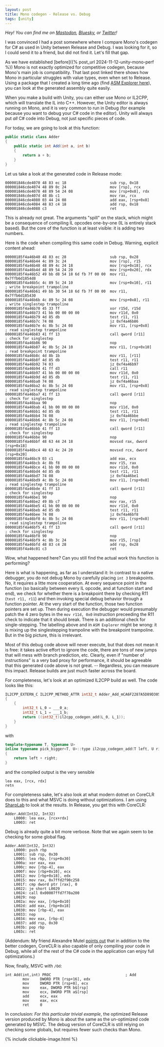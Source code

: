 ```yaml
---
layout: post
title: Mono codegen - Release vs. Debug 
tags: [unity]
---
```


_Hey! You can find me on [Mastodon](https://mastodon.gamedev.place/@sschoener), [Bluesky](https://bsky.app/profile/sschoener.bsky.social), or [Twitter](https://twitter.com/s4schoener)!_

I was convinced I had a post somewhere where I compare Mono's codegen for C# as used in Unity between Release and Debug. I was looking for it, so I could send it to a friend, but did not find it. Let's fill that gap.

As we have established [before]({% post_url 2024-11-12-unity-mono-perf %}) Mono is not exactly optimized for competitive codegen, because Mono's main job is compatibility. That last post linked there shows how Mono in particular struggles with value types, even when set to Release. Using a package that I created a long time ago (find [ASM Explorer here](https://github.com/sschoener/unity-asm-explorer-package)), you can look at the generated assembly quite easily.

When you make a build with Unity, you can either use Mono or IL2CPP, which will translate the IL into C++. However, the Unity editor is always running on Mono, and it is very common to run in Debug (for example because you want to debug your C# code in the editor). Unity will always put _all_ C# code into Debug, not just specific pieces of code.

For today, we are going to look at this function:

```csharp
public static class Adder
{
    public static int Add(int a, int b)
    {
        return a + b;
    }
}
```

Let us take a look at the generated code in Release mode:

```
000001846cde4070 48 83 ec 18                    sub rsp, 0x18
000001846cde4074 48 89 0c 24                    mov [rsp], rcx
000001846cde4078 48 89 54 24 08                 mov [rsp+0x8], rdx
000001846cde407d 48 8b c1                       mov rax, rcx
000001846cde4080 03 44 24 08                    add eax, [rsp+0x8]
000001846cde4084 48 83 c4 18                    add rsp, 0x18
000001846cde4088 c3                             ret
```

This is already not great. The arguments "spill" on the stack, which might be a consequence of compiling IL opcodes one-by-one (IL is entirely stack based). But the core of the function is at least visible: it is adding two numbers.

Here is the code when compiling this same code in Debug. Warning, explicit content ahead:
```
00000185f4a46b40 48 83 ec 28                    sub rsp, 0x28
00000185f4a46b44 4c 89 3c 24                    mov [rsp], r15
00000185f4a46b48 48 89 4c 24 18                 mov [rsp+0x18], rcx
00000185f4a46b4d 48 89 54 24 20                 mov [rsp+0x20], rdx
00000185f4a46b52 49 bb d8 54 18 6d fb 7f 00 00  mov r11, 0x7ffb6d1854d8
00000185f4a46b5c 4c 89 5c 24 10                 mov [rsp+0x10], r11          ; write breakpoint trampoline
00000185f4a46b61 49 bb 30 54 18 6d fb 7f 00 00  mov r11, 0x7ffb6d185430
00000185f4a46b6b 4c 89 5c 24 08                 mov [rsp+0x8], r11           ; write singlestep trampoline
00000185f4a46b70 45 33 ff                       xor r15d, r15d
00000185f4a46b73 41 bb 00 00 00 00              mov r11d, 0x0
00000185f4a46b79 4d 85 db                       test r11, r11
00000185f4a46b7c 74 08                          jz 0xf4a46b86                
00000185f4a46b7e 4c 8b 5c 24 08                 mov r11, [rsp+0x8]           ; read singlestep trampoline
00000185f4a46b83 41 ff 13                       call qword [r11]             ; check for singlestep
00000185f4a46b86 90                             nop
00000185f4a46b87 4c 8b 5c 24 10                 mov r11, [rsp+0x10]          ; read breakpoint trampoline
00000185f4a46b8c 4d 8b 1b                       mov r11, [r11]
00000185f4a46b8f 4d 85 db                       test r11, r11
00000185f4a46b92 74 03                          jz 0xf4a46b97                
00000185f4a46b94 41 ff d3                       call r11                     
00000185f4a46b97 41 bb 00 00 00 00              mov r11d, 0x0
00000185f4a46b9d 4d 85 db                       test r11, r11
00000185f4a46ba0 74 08                          jz 0xf4a46baa                
00000185f4a46ba2 4c 8b 5c 24 08                 mov r11, [rsp+0x8]           ; read singlestep trampoline
00000185f4a46ba7 41 ff 13                       call qword [r11]             ; check for singlestep
00000185f4a46baa 90                             nop
00000185f4a46bab 41 bb 00 00 00 00              mov r11d, 0x0
00000185f4a46bb1 4d 85 db                       test r11, r11
00000185f4a46bb4 74 08                          jz 0xf4a46bbe                
00000185f4a46bb6 4c 8b 5c 24 08                 mov r11, [rsp+0x8]           ; read singlestep trampoline
00000185f4a46bbb 41 ff 13                       call qword [r11]             ; check for singlestep
00000185f4a46bbe 90                             nop
00000185f4a46bbf 48 63 44 24 18                 movsxd rax, dword [rsp+0x18]
00000185f4a46bc4 48 63 4c 24 20                 movsxd rcx, dword [rsp+0x20]
00000185f4a46bc9 03 c1                          add eax, ecx
00000185f4a46bcb 4c 8b f8                       mov r15, rax
00000185f4a46bce 41 bb 00 00 00 00              mov r11d, 0x0
00000185f4a46bd4 4d 85 db                       test r11, r11
00000185f4a46bd7 74 08                          jz 0xf4a46be1                
00000185f4a46bd9 4c 8b 5c 24 08                 mov r11, [rsp+0x8]           ; read singlestep trampoline
00000185f4a46bde 41 ff 13                       call qword [r11]             ; check for singlestep
00000185f4a46be1 90                             nop
00000185f4a46be2 49 8b c7                       mov rax, r15
00000185f4a46be5 41 bb 00 00 00 00              mov r11d, 0x0
00000185f4a46beb 4d 85 db                       test r11, r11
00000185f4a46bee 74 08                          jz 0xf4a46bf8                
00000185f4a46bf0 4c 8b 5c 24 08                 mov r11, [rsp+0x8]           ; read singlestep trampoline
00000185f4a46bf5 41 ff 13                       call qword [r11]             ; check for singlestep
00000185f4a46bf8 90                             nop
00000185f4a46bf9 4c 8b 3c 24                    mov r15, [rsp]
00000185f4a46bfd 48 83 c4 28                    add rsp, 0x28
00000185f4a46c01 c3                             ret
```

Wow, what happened here? Can you still find the actual work this function is performing?

Here is what is happening, as far as I understand it: In contrast to a native debugger, you do not debug Mono by carefully placing `int 3` breakpoints. No, it requires a litte more cooperation. At every sequence point in the function (so basically between every IL opcode, and at function start and end), we check for whether there is a breakpoint there by checking R11 (`test r11, r11`) and then invoking special debug behavior through a function pointer. At the very start of the function, those two function pointers are set up. Then during execution the debugger would presumably patch the 4 zero bytes in the `mov r11d, 0x0` instruction preceeding the R11 check to indicate that it should break. There is an additional check for single-stepping. The labelling above and in `ASM Explorer` might be wrong: it is mixing up the singlestepping trampoline with the breakpoint trampoline. But in the big picture, this is irrelevant.

Most of this debug code above will never execute, but that does not mean it is free: it takes active effort to ignore the code, there are tons of new jumps that will mess with branch prediction, etc. Clearly, even if "number of instructions" is a very bad proxy for performance, it should be agreeable that this generated code above is not great. -- Regardless, you can measure this impact. Release builds are just much faster across the board.

For completeness, let's look at an optimized IL2CPP build as well. The code looks like this:

```cpp
IL2CPP_EXTERN_C IL2CPP_METHOD_ATTR int32_t Adder_Add_mCA6F2287A5D89D3050A3932750CB8CC867E0A172 (int32_t ___0_a, int32_t ___1_b, const RuntimeMethod* method) 
{
	{
		int32_t L_0 = ___0_a;
		int32_t L_1 = ___1_b;
		return ((int32_t)il2cpp_codegen_add(L_0, L_1));
	}
}
```

with
```cpp
template<typename T, typename U>
inline typename pick_bigger<T, U>::type il2cpp_codegen_add(T left, U right)
{
    return left + right;
}
```

and the compiled output is the very sensible
```
lea eax, [rcx, rdx]
retn
```

For completeness sake, let's also look at what modern dotnet on CoreCLR does to this and what MSVC is doing without optimizations. I am using [SharpLab](https://sharplab.io) to look at the results. In Release, you get this with CoreCLR:

```
Adder.Add(Int32, Int32)
    L0000: lea eax, [rcx+rdx]
    L0003: ret
```

Debug is already quite a bit more verbose. Note that we again seem to be checking for some global flag.
```
Adder.Add(Int32, Int32)
    L0000: push rbp
    L0001: sub rsp, 0x30
    L0005: lea rbp, [rsp+0x30]
    L000a: xor eax, eax
    L000c: mov [rbp-4], eax
    L000f: mov [rbp+0x10], ecx
    L0012: mov [rbp+0x18], edx
    L0015: mov rax, 0x7ffd2f90c258
    L001f: cmp dword ptr [rax], 0
    L0022: je short L0029
    L0024: call 0x00007ffd7f70a200
    L0029: nop
    L002a: mov eax, [rbp+0x10]
    L002d: add eax, [rbp+0x18]
    L0030: mov [rbp-4], eax
    L0033: nop
    L0034: mov eax, [rbp-4]
    L0037: add rsp, 0x30
    L003b: pop rbp
    L003c: ret
```

(Addendum: My friend Alexandre Mutel [points out](https://mastodon.social/@xoofx/113800539551817044) that in addition to the better codegen, CoreCLR is also capable of only compiling _your_ code in Debug, while all of the rest of the C# code in the application can enjoy full optimizations.)

Now, finally, MSVC with `/Od`:

```
int Add(int,int) PROC                                  ; Add
        mov     DWORD PTR [rsp+16], edx
        mov     DWORD PTR [rsp+8], ecx
        mov     eax, DWORD PTR b$[rsp]
        mov     ecx, DWORD PTR a$[rsp]
        add     ecx, eax
        mov     eax, ecx
        ret     0
```

In conclusion: *For this particular trivial example*, the optimized Release version produced by Mono is about the same as the un-optimized code generated by MSVC. The debug version of CoreCLR is still relying on checking some globals, but requires fewer such checks than Mono.

{% include clickable-image.html %}